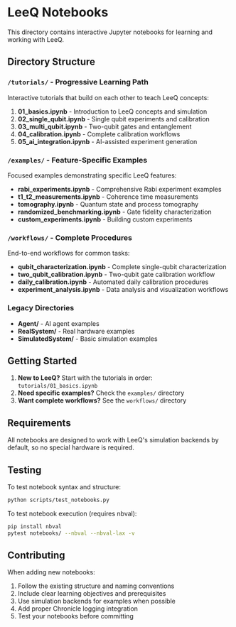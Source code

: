 # LeeQ Notebooks

This directory contains interactive Jupyter notebooks for learning and working with LeeQ.

## Directory Structure

### `/tutorials/` - Progressive Learning Path
Interactive tutorials that build on each other to teach LeeQ concepts:

1. **01_basics.ipynb** - Introduction to LeeQ concepts and simulation
2. **02_single_qubit.ipynb** - Single qubit experiments and calibration
3. **03_multi_qubit.ipynb** - Two-qubit gates and entanglement
4. **04_calibration.ipynb** - Complete calibration workflows
5. **05_ai_integration.ipynb** - AI-assisted experiment generation

### `/examples/` - Feature-Specific Examples
Focused examples demonstrating specific LeeQ features:

- **rabi_experiments.ipynb** - Comprehensive Rabi experiment examples
- **t1_t2_measurements.ipynb** - Coherence time measurements
- **tomography.ipynb** - Quantum state and process tomography
- **randomized_benchmarking.ipynb** - Gate fidelity characterization
- **custom_experiments.ipynb** - Building custom experiments

### `/workflows/` - Complete Procedures
End-to-end workflows for common tasks:

- **qubit_characterization.ipynb** - Complete single-qubit characterization
- **two_qubit_calibration.ipynb** - Two-qubit gate calibration workflow
- **daily_calibration.ipynb** - Automated daily calibration procedures
- **experiment_analysis.ipynb** - Data analysis and visualization workflows

### Legacy Directories
- **Agent/** - AI agent examples
- **RealSystem/** - Real hardware examples
- **SimulatedSystem/** - Basic simulation examples

## Getting Started

1. **New to LeeQ?** Start with the tutorials in order: `tutorials/01_basics.ipynb`
2. **Need specific examples?** Check the `examples/` directory
3. **Want complete workflows?** See the `workflows/` directory

## Requirements

All notebooks are designed to work with LeeQ's simulation backends by default, so no special hardware is required.

## Testing

To test notebook syntax and structure:
```bash
python scripts/test_notebooks.py
```

To test notebook execution (requires nbval):
```bash
pip install nbval
pytest notebooks/ --nbval --nbval-lax -v
```

## Contributing

When adding new notebooks:
1. Follow the existing structure and naming conventions
2. Include clear learning objectives and prerequisites
3. Use simulation backends for examples when possible
4. Add proper Chronicle logging integration
5. Test your notebooks before committing